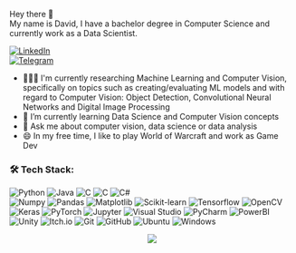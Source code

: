 Hey there 👋
<br />
My name is David, I have a bachelor degree in Computer Science and currently work as a Data Scientist.
<br />

[![LinkedIn](https://img.shields.io/badge/LinkedIn-%230077B5.svg?&style=flat-square&logo=linkedin&logoColor=white)](https://www.linkedin.com/in/david-alexandre-08486a153/)
<br />
[![Telegram](https://img.shields.io/badge/Telegram-2CA5E0?style=flat-square&logo=telegram&logoColor=white)](https://t.me/AleatoriodaSilva)
<br />

- 👩🏻‍💻 I'm currently researching Machine Learning and Computer Vision, specifically on topics such as creating/evaluating ML models and with regard to Computer Vision: Object Detection, Convolutional Neural Networks and Digital Image Processing
- 🌱 I’m currently learning Data Science and Computer Vision concepts
- 💬 Ask me about computer vision, data science or data analysis
- 😄 In my free time, I like to play World of Warcraft and work as Game Dev


### 🛠️ Tech Stack:

![Python](https://img.shields.io/badge/-Python-black?style=flat-square&logo=python)
![Java](https://img.shields.io/badge/-Java-black?style=flat-square&logo=java)
![C](https://img.shields.io/badge/-C-black?style=flat-square&logo=c)
![C](https://img.shields.io/badge/c-black?style=flat-square&logo=c)
![C#](https://img.shields.io/badge/C-black?style=flat-square&logo=c)
<br />
![Numpy](https://img.shields.io/badge/-Numpy-black?style=flat-square&logo=numpy)
![Pandas](https://img.shields.io/badge/-Pandas-black?style=flat-square&logo=pandas)
![Matplotlib](https://img.shields.io/badge/Matplotlib-%23ffffff.svg?style=for-the-badge&logo=Matplotlib&logoColor=black)
![Scikit-learn](https://img.shields.io/badge/-Sklearn-black?style=flat-square&logo=scikit-learn)
![Tensorflow](https://img.shields.io/badge/TensorFlow-FF6F00?style=for-the-badge&logo=tensorflow&logoColor=white)
![OpenCV](https://img.shields.io/badge/opencv-%23white.svg?style=for-the-badge&logo=opencv&logoColor=white)
![Keras](https://img.shields.io/badge/Keras-%23D00000.svg?style=for-the-badge&logo=Keras&logoColor=white)
![PyTorch](https://img.shields.io/badge/PyTorch-%23EE4C2C.svg?style=for-the-badge&logo=PyTorch&logoColor=white)
![Jupyter](https://img.shields.io/badge/-Jupyter-black?style=flat-square&logo=jupyter)
![Visual Studio](https://img.shields.io/badge/Visual%20Studio-5C2D91.svg?style=for-the-badge&logo=visual-studio&logoColor=white)
![PyCharm](https://img.shields.io/badge/pycharm-143?style=for-the-badge&logo=pycharm&logoColor=black&color=black&labelColor=green)
![PowerBI](https://img.shields.io/badge/-PowerBI-black?style=flat-square&logo=powerbi)
![Unity](https://img.shields.io/badge/Unity-100000?style=for-the-badge&logo=unity&logoColor=white)
![Itch.io](https://img.shields.io/badge/Itch-%23FF0B34.svg?style=for-the-badge&logo=Itch.io&logoColor=white)
![Git](https://img.shields.io/badge/-Git-black?style=flat-square&logo=git)
![GitHub](https://img.shields.io/badge/-GitHub-black?style=flat-square&logo=github)
![Ubuntu](https://img.shields.io/badge/-Ubuntu-black?style=flat-square&logo=ubuntu)
![Windows](https://img.shields.io/badge/-Windows-black?style=flat-square&logo=windows)

<p align="center">
<img src="https://media.giphy.com/media/3o6ZsY7rxHv9IqVbEc/giphy.gif" />
</p>
